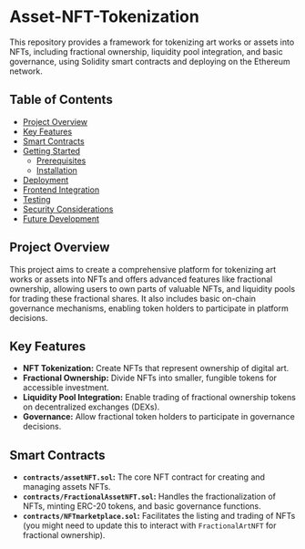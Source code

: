 # Asset-NFT-Tokenization

This repository provides a framework for tokenizing art works or assets into NFTs, including fractional ownership, liquidity pool integration, and basic governance, using Solidity smart contracts and deploying on the Ethereum network.

## Table of Contents

- [Project Overview](#project-overview)
- [Key Features](#key-features)
- [Smart Contracts](#smart-contracts)
- [Getting Started](#getting-started)
  - [Prerequisites](#prerequisites)
  - [Installation](#installation)
- [Deployment](#deployment)
- [Frontend Integration](#frontend-integration)
- [Testing](#testing)
- [Security Considerations](#security-considerations)
- [Future Development](#future-development)

## Project Overview

This project aims to create a comprehensive platform for tokenizing art works or assets into NFTs and offers advanced features like fractional ownership, allowing users to own parts of valuable NFTs, and liquidity pools for trading these fractional shares. It also includes basic on-chain governance mechanisms, enabling token holders to participate in platform decisions.

## Key Features

- **NFT Tokenization:** Create NFTs that represent ownership of digital art.
- **Fractional Ownership:** Divide NFTs into smaller, fungible tokens for accessible investment.
- **Liquidity Pool Integration:** Enable trading of fractional ownership tokens on decentralized exchanges (DEXs).
- **Governance:** Allow fractional token holders to participate in governance decisions.

## Smart Contracts

- **`contracts/assetNFT.sol`:** The core NFT contract for creating and managing assets NFTs.
- **`contracts/FractionalAssetNFT.sol`:**  Handles the fractionalization of NFTs, minting ERC-20 tokens, and basic governance functions.
- **`contracts/NFTmarketplace.sol`:**  Facilitates the listing and trading of NFTs (you might need to update this to interact with `FractionalArtNFT` for fractional ownership).
